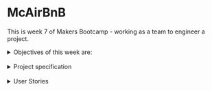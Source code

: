 # McAirBnB

This is week 7 of Makers Bootcamp - working as a team to engineer a project.
<br>

<details>
<summary>Objectives of this week are:</summary> 

 - work in teams to build a clone of Airbnb.

 - organise your own work at a team level.

 - Break down projects into tasks.

 - Build to a specification.

 - Run stand-ups and retrospectives.

 - Use a branch/PR/merge git workflow.

 - Give and receive meaningful code review.
 </details>
 <br>

<details>
 <summary>Project specification</summary>
 <br>

  - Any signed-up user can list a new space.
  - Users can list multiple spaces.
  - Users should be able to name their space, provide a short description of the space, and a price per night.
  - Users should be able to offer a range of dates where their space is available.
  - Any signed-up user can request to hire any space for one night, and this     should be approved by the user that owns that space.
  - Nights for which a space has already been booked should not be available for users to book that space.
  - Until a user has confirmed a booking request, that space can still be booked for that night.
  

  ### Additional Functionality

  - Any signed-up user can list a new space.
  - Users can list multiple spaces.
  - Users should be able to name their space, provide a short description of the space, and a price per night.
  - Users should be able to offer a range of dates where their space is available.
  - Any signed-up user can request to hire any space for one night, and this should be approved by the user that owns that space.
  - Nights for which a space has already been booked should not be available for users to book that space.
  - Until a user has confirmed a booking request, that space can still be booked for that night.
  - Nice-to-haves
  - Users should receive an email whenever one of the following happens:
  - They sign up
  - They create a space
  - They update a space
  - A user requests to book their space
  - They confirm a request
  - They request to book a space
  - Their request to book a space is confirmed
  - Their request to book a space is denied
  - Users should receive a text message to a provided number whenever one of the following happens:
  - A user requests to book their space
  - Their request to book a space is confirmed
  - Their request to book a space is denied
  - A ‘chat’ functionality once a space has been booked, allowing users whose space-booking request has been confirmed to chat with the user that owns that space
  - Basic payment implementation though Stripe.
</details>
<br>

<details>
<summary>User Stories</summary>
<br>

  1. As a new user<br>
  So that I can use the service<br>
  I want to be able to create an account (sign up)

  2. As a user<br> So that I can advertise my space<br> I want to be able to list a space

  3. As a user<br> So that I can see a space<br> I want to be able to see the name. description and price of the space

  4. As a user<br> So that I can stay in a space<br> I want to be able to request to hire a space for one night

  5. As an owner of a space<br> So that I can manage my bookings<br> I want to be able to approve a booking request

  6. As a User<br> So I'm not booking a space that is already booked<br> I want to be able see dates when space is already booked.

  7. As an owner<br> So that I can approve bookings<br> I want my space to remain available until I have confirmed a booking
</details>






